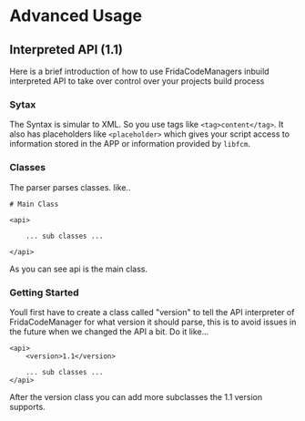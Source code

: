 # Advanced Usage

## Interpreted API (1.1)
Here is a brief introduction of how to use FridaCodeManagers inbuild interpreted API to take over control over your projects build process

### Sytax
The Syntax is simular to XML. So you use tags like `<tag>content</tag>`. It also has placeholders like `<placeholder>` which gives your script access to information stored in the APP or information provided by `libfcm`.

### Classes
The parser parses classes. like..
```
# Main Class

<api>

    ... sub classes ...

</api>
```
As you can see api is the main class.

### Getting Started
Youll first have to create a class called "version" to tell the API interpreter of FridaCodeManager for what version it should parse, this is to avoid issues in the future when we changed the API a bit.
Do it like...
```
<api>
    <version>1.1</version>

    ... sub classes ...
</api>
```
After the version class you can add more subclasses the 1.1 version supports.